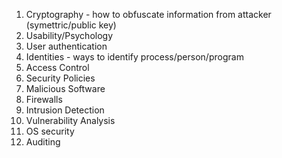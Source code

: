 1. Cryptography - how to obfuscate information from attacker (symettric/public key)
1. Usability/Psychology
1. User authentication
1. Identities - ways to identify process/person/program
1. Access Control
1. Security Policies
1. Malicious Software
1. Firewalls
1. Intrusion Detection
1. Vulnerability Analysis
1. OS security
1. Auditing
